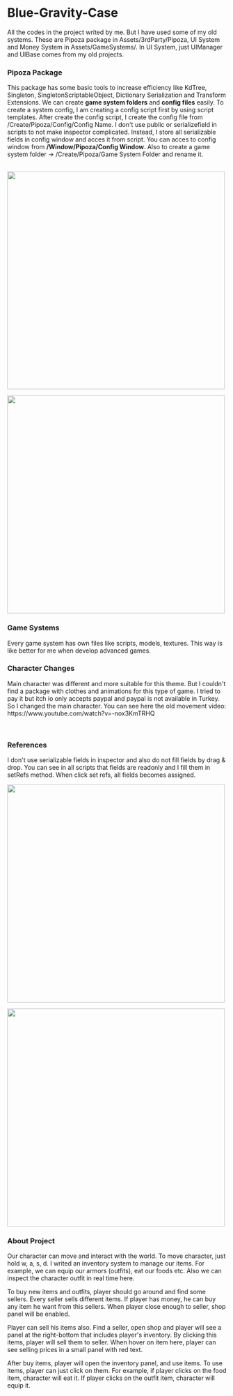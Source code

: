# Blue-Gravity-Case

All the codes in the project writed by me. But I have used some of my old systems. These are Pipoza package in Assets/3rdParty/Pipoza, UI System and Money System in Assets/GameSystems/. In UI System, just UIManager and UIBase comes from my old projects.

<h3>Pipoza Package</h3>

<p>This package has some basic tools to increase efficiency like KdTree, Singleton, SingletonScriptableObject, Dictionary Serialization and Transform Extensions. We can create <strong>game system folders</strong> and <strong>config files</strong> easily. To create a system config, I am creating a config script first by using script templates. After create the config script, I create the config file from /Create/Pipoza/Config/Config Name. I don't use public or serializefield in scripts to not make inspector complicated. Instead, I store all serializable fields in config window and acces it from script. You can acces to config window from <strong>/Window/Pipoza/Config Window</strong>. Also to create a game system folder -> /Create/Pipoza/Game System Folder and rename it.</p><br>
<img src="https://file.notion.so/f/s/7604c38d-a464-4482-bae1-b2dd79955368/Ekran_Grnts_(93).png?id=2c2915ef-b122-46d2-8b6e-dda6b61d615e&table=block&spaceId=0848242d-647d-49f0-8995-ae847a0fdbca&expirationTimestamp=1692648000000&signature=aKMApl5FA445_Um2GFMvLiepzoycA93VMDNntX2l0jg&downloadName=Ekran+Görüntüsü+%2893%29.png" width=500px></img>

<img src="https://file.notion.so/f/s/d4d05fbe-57c4-4fa1-80a9-85c65c9ca56f/Ekran_Grnts_(75).png?id=8796cb48-690e-404a-895d-dd220867ba5e&table=block&spaceId=0848242d-647d-49f0-8995-ae847a0fdbca&expirationTimestamp=1692648000000&signature=KRWFd_ivlanbEp53obKCNfxLV-OD_Yk4XBcYBFzFXpo&downloadName=Ekran+Görüntüsü+%2875%29.png" width=500px></img>

<h3>Game Systems</h3>
<p>Every game system has own files like scripts, models, textures. This way is like better for me when develop advanced games.</p>

<h3>Character Changes</h3>
<p>Main character was different and more suitable for this theme. But I couldn't find a package with clothes and animations for this type of game. I tried to pay it but itch io only accepts paypal and paypal is not available in Turkey. So I changed the main character. You can see here the old movement video: https://www.youtube.com/watch?v=-nox3KmTRHQ</p><br>

<h3>References</h3>
<p>I don't use serializable fields in inspector and also do not fill fields by drag & drop. You can see in all scripts that fields are readonly and I fill them in setRefs method. When click set refs, all fields becomes assigned.</p>
<img src="https://file.notion.so/f/s/3e853932-db18-4b42-8ee3-f1110f1ba91e/Untitled.png?id=60336e90-d329-4208-ae21-fce6122d989e&table=block&spaceId=0848242d-647d-49f0-8995-ae847a0fdbca&expirationTimestamp=1692648000000&signature=FPfAnUVeVWQevV1pdH9UjZklmmb_-n5feQbVnVN5kWo&downloadName=Untitled.png" width=500px></img>

<img src="https://file.notion.so/f/s/fd1b9296-9fa3-49cc-8df7-5dca00f88abb/Untitled.png?id=a8307dac-9591-4590-9b70-976962d8f314&table=block&spaceId=0848242d-647d-49f0-8995-ae847a0fdbca&expirationTimestamp=1692648000000&signature=lSRKOSiLaIE80c2jdQvzmdgkzshlLhrmOXdBj-p-qGM&downloadName=Untitled.png" width=500px></img>

<h3>About Project</h3>
<p>Our character can move and interact with the world. To move character, just hold w, a, s, d. I writed an inventory system to manage our items. For example, we can equip our armors (outfits), eat our foods etc. Also we can inspect the character outfit in real time here.</p>
<p>To buy new items and outfits, player should go around and find some sellers. Every seller sells different items. If player has money, he can buy any item he want from this sellers. When player close enough to seller, shop panel will be enabled.</p>

<p>Player can sell his items also. Find a seller, open shop and player will see a panel at the right-bottom that includes player's inventory. By clicking this items, player will sell them to seller. When hover on item here, player can see selling prices in a small panel with red text.</p>

<p>After buy items, player will open the inventory panel, and use items. To use items, player can just click on them. For example, if player clicks on the food item, character will eat it. If player clicks on the outfit item, character will equip it.</p>
